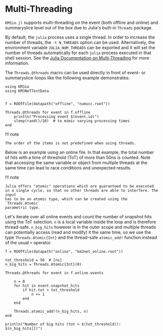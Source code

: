 # Multi-Threading

`KM3io.jl` supports multi-threading on the event (both offline and online) and
summaryslice level out of the box due to Julia's built-in `Threads` package.

By default, the `julia` process uses a single thread. In order to increase the
number of threads, the `-t N_THREADS` option can be used. Alternatively, the
environment variable `JULIA_NUM_THREADS` can be exported and it will set the
number of threads automatically for each `julia` process executed in that shell
session. See the [Julia Documentation on
Multi-Threading](https://docs.julialang.org/en/v1/manual/multi-threading/) for
more information.

The
`Threads.@threads` macro can be used directly in front of event- or
summaryslice-loops like the following example demonstrates:

```@example 1
using KM3io
using KM3NeTTestData


f = ROOTFile(datapath("offline", "numucc.root"))

Threads.@threads for event in f.offline
    println("Processing event $(event.id)")
    sleep(rand()/10)  # to mimic varying processing times
end
```

!!! note

    The order of the items is not predefined when using threads.

Below is an example using an online file. In that example, the total number of
hits with a time of threshold (ToT) of more than 50ns is counted. Note that
accessing the same variable or object from multiple threads at the same time can
lead to race conditions and unexpected results.

!!! note

    Julia offers "atomic" operations which are guaranteed to be executed
    in a single cycle, so that no other threads are able to interfere. The input
    has to be an atomic type, which can be created using the `Threads.Atomic`
    parametric type.
    
Let's iterate over all online events and count the number of snapshot hits using
the ToT selection. `n` is a local variable inside the loop and is therefore
thread-safe. `n_big_hits` however is in the outer scope and multiple threads can
potentially access (read and modify) it the same time, so we use the type
`Threads.Atomic{Int}` and the thread-safe `atomic_add!` function instead of the
usual `+` operator.

```@example 1
f = ROOTFile(datapath("online", "km3net_online.root"))

tot_threshold = 50  # [ns]
n_big_hits = Threads.Atomic{Int}(0)

Threads.@threads for event in f.online.events

    n = 0
    for hit in event.snapshot_hits
        if hit.tot > tot_threshold
            n += 1
        end
    end

    Threads.atomic_add!(n_big_hits, n)
end

println("Number of big hits (tot > $(tot_threshold)): $(n_big_hits[])")
```
